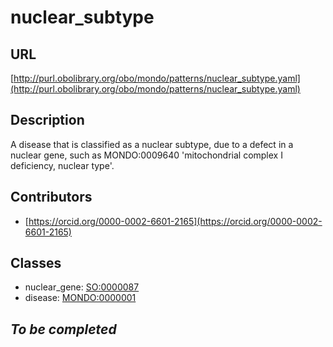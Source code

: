 # nuclear_subtype 
## URL 
[http://purl.obolibrary.org/obo/mondo/patterns/nuclear_subtype.yaml](http://purl.obolibrary.org/obo/mondo/patterns/nuclear_subtype.yaml)
## Description 
A disease that is classified as a nuclear subtype, due to a defect in a nuclear gene, such as MONDO:0009640 'mitochondrial complex I deficiency, nuclear type'.
## Contributors 
* [https://orcid.org/0000-0002-6601-2165](https://orcid.org/0000-0002-6601-2165) 
## Classes 
* nuclear_gene: [SO:0000087](http://purl.obolibrary.org/obo/SO_0000087) 
* disease: [MONDO:0000001](http://purl.obolibrary.org/obo/MONDO_0000001) 
## _To be completed_